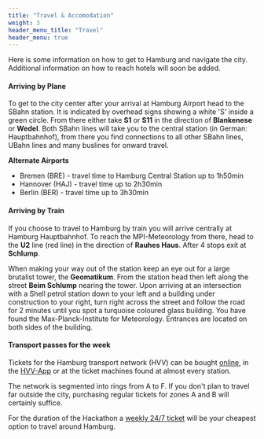 ```yaml
---
title: "Travel & Accomodation"
weight: 3
header_menu_title: "Travel"
header_menu: true
---
```


Here is some information on how to get to Hamburg and navigate the city. Additional information on how to reach hotels will soon be added.

#### Arriving by Plane
To get to the city center after your arrival at Hamburg Airport head to the SBahn station.
It is indicated by overhead signs showing a white 'S' inside a green circle. From there either take 
**S1** or **S11** in the direction of **Blankenese** or **Wedel**. Both SBahn lines will take 
you to the central station (in German: Hauptbahnhof), from there you find connections to all other SBahn lines, UBahn lines and many buslines for onward travel.

**Alternate Airports** 
- Bremen (BRE) - travel time to Hamburg Central Station up to 1h50min
- Hannover (HAJ) - travel time up to 2h30min
- Berlin (BER) - travel time up to 3h30min


#### Arriving by Train
If you choose to travel to Hamburg by train you will arrive centrally at Hamburg Hauptbahnhof. 
To reach the MPI-Meteorology from there, head to the **U2** line (red line) in the direction of
**Rauhes Haus**. After 4 stops exit at **Schlump**. 

When making your way out of the station keep 
an eye out for a large brutalist tower, the **Geomatikum**. From the station head then left
along the street **Beim Schlump** nearing the tower. Upon arriving at an intersection with a Shell petrol
station down to your left and a building under construction to your right, turn right across the street and
follow the road for 2 minutes until you spot a turquoise coloured glass building. You have found the
Max-Planck-Institute for Meteorology. Entrances are located on both sides of the building.   
 


#### Transport passes for the week

Tickets for the Hamburg transport network (HVV) can be bought [online](https://hvv.de/en/onlineshop), in the 
[HVV-App](https://hvv.de/en/service/hvv-apps) or at the ticket machines found at almost every station. 

The network is segmented into rings from A to F. If you don't plan to travel far outside the city, purchasing 
regular tickets for zones A and B will certainly suffice. 

For the duration of the Hackathon a [weekly 24/7 ticket](https://shop.hvv.de/product/564/show) will be your cheapest option to travel around Hamburg.


